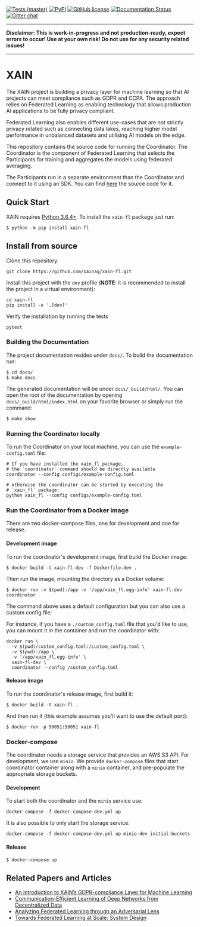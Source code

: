 [![Tests (master)](https://github.com/xainag/xain-fl/workflows/Lint%20and%20test%20%28master%29/badge.svg)](https://github.com/xainag/xain-fl/actions?query=workflow%3A%22Lint+and+test+%28master%29%22+branch%3Amaster)
[![PyPI](https://img.shields.io/pypi/v/xain-fl)](https://pypi.org/project/xain-fl/)
[![GitHub license](https://img.shields.io/github/license/xainag/xain-fl)](https://github.com/xainag/xain-fl/blob/master/LICENSE)
[![Documentation Status](https://readthedocs.org/projects/xain-fl/badge/?version=latest)](https://xain-fl.readthedocs.io/en/latest/?badge=latest)
[![Gitter chat](https://badges.gitter.im/xainag.png)](https://gitter.im/xainag)

---

**Disclaimer: This is work-in-progress and not production-ready, expect errors to occur! Use at your own risk! Do not use for any security related issues!**

---

# XAIN

The XAIN project is building a privacy layer for machine learning so that AI projects can meet compliance such as
GDPR and CCPA. The approach relies on Federated Learning as enabling technology that allows production AI
applications to be fully privacy compliant.

Federated Learning also enables different use-cases that are not strictly privacy related such as connecting data
lakes, reaching higher model performance in unbalanced datasets and utilising AI models on the edge.

This repository contains the source code for running the Coordinator. The Coordinator is the component of Federated
Learning that selects the Participants for training and aggregates the models using federated averaging.

The Participants run in a separate environment than the Coordinator and connect to it using an SDK. You can find [here](https://github.com/xainag/xain-sdk) the source code for it.

## Quick Start

XAIN requires [Python 3.6.4+](https://python.org/). To install the `xain-fl` package just run:

```shell
$ python -m pip install xain-fl
```

## Install from source

Clone this repository:

```shell
git clone https://github.com/xainag/xain-fl.git
```

Install this project with the `dev` profile (**NOTE**: it is
recommended to install the project in a virtual environment):

```shell
cd xain-fl
pip install -e '.[dev]'
```

Verify the installation by running the tests

```shell
pytest
```

### Building the Documentation

The project documentation resides under `docs/`. To build the documentation
run:

```shell
$ cd docs/
$ make docs
```

The generated documentation will be under `docs/_build/html/`. You can open the
root of the documentation by opening `docs/_build/html/index.html` on your
favorite browser or simply run the command:

```shell
$ make show
```

### Running the Coordinator locally

To run the Coordinator on your local machine, you can use the
`example-config.toml` file:

```shell
# If you have installed the xain_fl package,
# the `coordinator` command should be directly available
coordinator --config configs/example-config.toml

# otherwise the coordinator can be started by executing the
# `xain_fl` package:
python xain_fl --config configs/example-config.toml
```

### Run the Coordinator from a Docker image

There are two docker-compose files, one for development and one for release.

#### Development image

To run the coordinator's development image, first build the Docker image:

```shell
$ docker build -t xain-fl-dev -f Dockerfile.dev .
```

Then run the image, mounting the directory as a Docker volume:

```shell
$ docker run -v $(pwd):/app -v '/app/xain_fl.egg-info' xain-fl-dev coordinator
```

The command above uses a default configuration but you can also use a
custom config file:

For instance, if you have a `./custom_config.toml` file that you'd
like to use, you can mount it in the container and run the coordinator
with:

```shell
docker run \
  -v $(pwd)/custom_config.toml:/custom_config.toml \
  -v $(pwd):/app \
  -v '/app/xain_fl.egg-info' \
  xain-fl-dev \
  coordinator --config /custom_config.toml
```

#### Release image

To run the coordinator's release image, first build it:

```shell
$ docker build -t xain-fl .
```

And then run it (this example assumes you'll want to use the default port):

```shell
$ docker run -p 50051:50051 xain-fl
```

### Docker-compose

The coordinator needs a storage service that provides an AWS S3
API. For development, we use `minio`. We provide `docker-compose`
files that start coordinator container along with a `minio` container,
and pre-populate the appropriate storage buckets.

#### Development

To start both the coordinator and the `minio` service use:

```shell
docker-compose -f docker-compose-dev.yml up
```

It is also possible to only start the storage service:

```shell
docker-compose -f docker-compose-dev.yml up minio-dev initial-buckets
```

#### Release

```shell
$ docker-compose up
```

## Related Papers and Articles

- [An introduction to XAIN’s GDPR-compliance Layer for Machine Learning](https://medium.com/xain/an-introduction-to-xains-gdpr-compliance-layer-for-machine-learning-f7c321b31b06)
- [Communication-Efficient Learning of Deep Networks from Decentralized Data](https://arxiv.org/abs/1602.05629)
- [Analyzing Federated Learning through an Adversarial Lens](https://arxiv.org/abs/1811.12470)
- [Towards Federated Learning at Scale: System Design](https://arxiv.org/abs/1902.01046)
